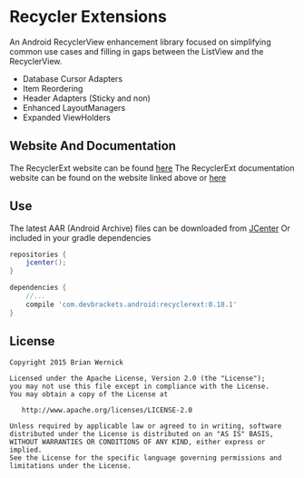 Recycler Extensions
============
An Android RecyclerView enhancement library focused on simplifying
common use cases and filling in gaps between the ListView and the
RecyclerView.

 * Database Cursor Adapters
 * Item Reordering
 * Header Adapters (Sticky and non)
 * Enhanced LayoutManagers
 * Expanded ViewHolders


Website And Documentation
-------
The RecyclerExt website can be found [here][Java Doc]
The RecyclerExt documentation website can be found on the website linked above or [here][Website]


Use
-------
The latest AAR (Android Archive) files can be downloaded from [JCenter][JCenter]
Or included in your gradle dependencies

```gradle
repositories {
    jcenter();
}

dependencies {
    //...
    compile 'com.devbrackets.android:recyclerext:0.18.1'
}
```


License
-------

    Copyright 2015 Brian Wernick

    Licensed under the Apache License, Version 2.0 (the "License");
    you may not use this file except in compliance with the License.
    You may obtain a copy of the License at

       http://www.apache.org/licenses/LICENSE-2.0

    Unless required by applicable law or agreed to in writing, software
    distributed under the License is distributed on an "AS IS" BASIS,
    WITHOUT WARRANTIES OR CONDITIONS OF ANY KIND, either express or implied.
    See the License for the specific language governing permissions and
    limitations under the License.



 [JCenter]: https://bintray.com/brianwernick/maven/RecyclerExt/view#files
 [Website]: http://devbrackets.com/dev/libs/recyclerext.html
 [Java Doc]: http://devbrackets.com/dev/libs/docs/recyclerext/0.14.0/index.html
